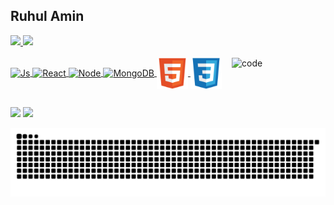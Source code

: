 ## Ruhul Amin
 <div>
  <a href="https://github.com/Ruhulcse">
  <img height="180em" src="https://github-readme-stats.vercel.app/api?username=ruhulcse&show_icons=true&theme=dracula&include_all_commits=true&count_private=true"/>
  <img height="180em" src="https://github-readme-stats.vercel.app/api/top-langs/?username=ruhulcse&layout=compact&langs_count=7&theme=dracula"/>
</div>
<div style="display: inline_block"><br>
  <img align="center" alt="Js" height="50" width="50" src="https://img.icons8.com/color/144/000000/javascript--v2.png">
  <img align="center" alt="React" height="50" width="50"  src="https://img.icons8.com/officel/144/000000/react.png">
  <img align="center" alt="Node" height="50" width="50"  src="https://img.icons8.com/color/144/000000/nodejs.png">
  <img align="center" alt="MongoDB" height="50" width="50" src="https://img.icons8.com/color/144/000000/mongodb.png">
  <img align="center" alt="HTML" height="50" width="50" src="https://raw.githubusercontent.com/devicons/devicon/master/icons/html5/html5-original.svg">
  <img align="center" alt="CSS" height="50" width="50" src="https://raw.githubusercontent.com/devicons/devicon/master/icons/css3/css3-original.svg">
  <img align="right" alt="code" width="150" height="100"  src="https://media.giphy.com/media/KNP5EQE5n2nczSFYpD/giphy.gif">

</div>
  
  ##
 
<div> 
  <a href="https://www.instagram.com//" target="_blank"><img src="https://img.shields.io/badge/-Instagram-%23E4405F?style=for-the-badge&logo=instagram&logoColor=white" target="_blank"></a>
  <a href="https://www.linkedin.com/in/ruhulcse/" target="_blank"><img src="https://img.shields.io/badge/-LinkedIn-%230077B5?style=for-the-badge&logo=linkedin&logoColor=white" target="_blank"></a> 
 
  ![Snake animation](https://github.com/Ruhulcse/Ruhulcse/blob/output/github-contribution-grid-snake.svg)
 
</div>

